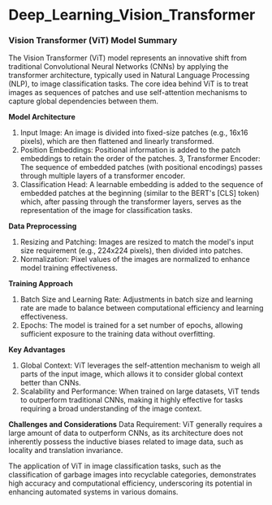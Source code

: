 # Deep_Learning_Vision_Transformer

### Vision Transformer (ViT) Model Summary

The Vision Transformer (ViT) model represents an innovative shift from traditional Convolutional Neural Networks (CNNs) by applying the transformer architecture, typically used in Natural Language Processing (NLP), to image classification tasks. The core idea behind ViT is to treat images as sequences of patches and use self-attention mechanisms to capture global dependencies between them.

**Model Architecture**
1. Input Image: An image is divided into fixed-size patches (e.g., 16x16 pixels), which are then flattened and linearly transformed.
2. Position Embeddings: Positional information is added to the patch embeddings to retain the order of the patches.
3, Transformer Encoder: The sequence of embedded patches (with positional encodings) passes through multiple layers of a transformer encoder.
4. Classification Head: A learnable embedding is added to the sequence of embedded patches at the beginning (similar to the BERT's [CLS] token) which, after passing through the transformer layers, serves as the representation of the image for classification tasks.


**Data Preprocessing**
1. Resizing and Patching: Images are resized to match the model's input size requirement (e.g., 224x224 pixels), then divided into patches.
2. Normalization: Pixel values of the images are normalized to enhance model training effectiveness.


**Training Approach**
1. Batch Size and Learning Rate: Adjustments in batch size and learning rate are made to balance between computational efficiency and learning effectiveness.
2. Epochs: The model is trained for a set number of epochs, allowing sufficient exposure to the training data without overfitting.


**Key Advantages**
1. Global Context: ViT leverages the self-attention mechanism to weigh all parts of the input image, which allows it to consider global context better than CNNs.
2. Scalability and Performance: When trained on large datasets, ViT tends to outperform traditional CNNs, making it highly effective for tasks requiring a broad understanding of the image context.


**Challenges and Considerations**
Data Requirement: ViT generally requires a large amount of data to outperform CNNs, as its architecture does not inherently possess the inductive biases related to image data, such as locality and translation invariance.


The application of ViT in image classification tasks, such as the classification of garbage images into recyclable categories, demonstrates high accuracy and computational efficiency, underscoring its potential in enhancing automated systems in various domains.
